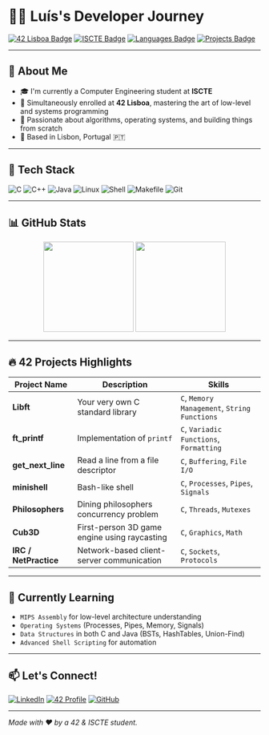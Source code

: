 # 👨‍💻 Luís's Developer Journey

[![42 Lisboa Badge](https://img.shields.io/badge/42-Lisboa-blue?style=for-the-badge&logo=42&logoColor=white)](https://42lisboa.com/)
[![ISCTE Badge](https://img.shields.io/badge/ISCTE-Instituto%20Universitário%20de%20Lisboa-blueviolet?style=for-the-badge)](https://www.iscte-iul.pt/)
[![Languages Badge](https://img.shields.io/badge/C/C++-Primary-orange?style=for-the-badge&logo=c&logoColor=white)]()
[![Projects Badge](https://img.shields.io/badge/🚀-42%20&%20ISCTE%20Projects-informational?style=for-the-badge)]()

---

## 👋 About Me

- 🎓 I'm currently a Computer Engineering student at **ISCTE**  
- 🌱 Simultaneously enrolled at **42 Lisboa**, mastering the art of low-level and systems programming  
- 🔧 Passionate about algorithms, operating systems, and building things from scratch 
- 📍 Based in Lisbon, Portugal 🇵🇹

---

## 🧰 Tech Stack

![C](https://img.shields.io/badge/C-00599C?style=for-the-badge&logo=c&logoColor=white)
![C++](https://img.shields.io/badge/C++-004482?style=for-the-badge&logo=c%2B%2B&logoColor=white)
![Java](https://img.shields.io/badge/Java-ED8B00?style=for-the-badge&logo=java&logoColor=white)
![Linux](https://img.shields.io/badge/Linux-FCC624?style=for-the-badge&logo=linux&logoColor=black)
![Shell](https://img.shields.io/badge/Shell-121011?style=for-the-badge&logo=gnu-bash&logoColor=white)
![Makefile](https://img.shields.io/badge/Makefile-3776AB?style=for-the-badge&logo=cmake&logoColor=white)
![Git](https://img.shields.io/badge/Git-F05032?style=for-the-badge&logo=git&logoColor=white)

---

## 📊 GitHub Stats

<p align="center">
  <img src="https://github-readme-stats.vercel.app/api?username=luiberna&show_icons=true&theme=tokyonight&count_private=true" height="180"/>
  <img src="https://github-readme-stats.vercel.app/api/top-langs/?username=luiberna&layout=compact&theme=tokyonight" height="180"/>
</p>

---

## 🔥 42 Projects Highlights

| Project Name | Description | Skills |
|--------------|-------------|--------|
| **Libft** | Your very own C standard library | `C`, `Memory Management`, `String Functions` |
| **ft_printf** | Implementation of `printf` | `C`, `Variadic Functions`, `Formatting` |
| **get_next_line** | Read a line from a file descriptor | `C`, `Buffering`, `File I/O` |
| **minishell** | Bash-like shell | `C`, `Processes`, `Pipes`, `Signals` |
| **Philosophers** | Dining philosophers concurrency problem | `C`, `Threads`, `Mutexes` |
| **Cub3D** | First-person 3D game engine using raycasting | `C`, `Graphics`, `Math` |
| **IRC / NetPractice** | Network-based client-server communication | `C`, `Sockets`, `Protocols` |

---

## 📘 Currently Learning

- `MIPS Assembly` for low-level architecture understanding
- `Operating Systems` (Processes, Pipes, Memory, Signals)
- `Data Structures` in both C and Java (BSTs, HashTables, Union-Find)
- `Advanced Shell Scripting` for automation

---

## 📫 Let's Connect!

[![LinkedIn](https://img.shields.io/badge/LinkedIn-blue?style=for-the-badge&logo=linkedin&logoColor=white)](https://www.linkedin.com/](https://www.linkedin.com/in/lu%C3%ADs-pacheco-46768a259/))
[![42 Profile](https://img.shields.io/badge/42%20Profile-333?style=for-the-badge&logo=42&logoColor=white)](https://profile.intra.42.fr/)
[![GitHub](https://img.shields.io/badge/GitHub-grey?style=for-the-badge&logo=github)](https://github.com/YOUR_USERNAME)

---

*Made with ❤️ by a 42 & ISCTE student.*

